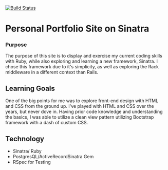 [![Build Status](https://travis-ci.com/colintalex/sinatra_website.svg?branch=master)](https://travis-ci.com/colintalex/sinatra_website)

# Personal Portfolio Site on Sinatra

### Purpose
The purpose of this site is to display and exercise my current coding skills with Ruby, while also exploring and learning a new framework, Sinatra. I chose this
framework due to it's simplicity, as well as exploring the Rack middleware in a different context than Rails. 

## Learning Goals
One of the big points for me was to explore front-end design with HTML and CSS from the ground up. I've played with HTML and CSS over the years, but never dove in. Having prior code knowledge and understanding the basics, I was able to utilize a clean view pattern utilizing Bootstrap framework with a dash of custom CSS.

## Technology
- Sinatra/ Ruby
- PostgresQL/ActiveRecordSinatra Gem
- RSpec for Testing
